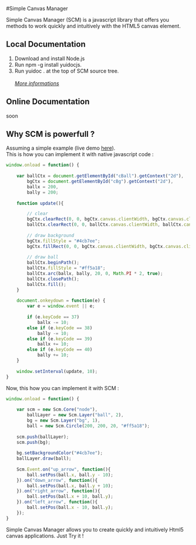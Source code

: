 #Simple Canvas Manager

Simple Canvas Manager (SCM) is a javascript library that offers you methods to work quickly and intuitively with the HTML5 canvas element.

Local Documentation
-------------------

1) Download and install Node.js<br />
2) Run npm -g install yuidocjs.<br />
3) Run yuidoc . at the top of SCM source tree.<br /><br />
<a target="_blank" href="http://yui.github.com/yuidoc/"><I>More informations</I></a>

Online Documentation
--------------------

soon


Why SCM is powerfull ?
----------------------

Assuming a simple example (live demo <a href="http://scm-library.olympe.in/demo/?demo=readmeDemo">here</a>).<br />
This is how you can implement it with native javascript code :

```js
window.onload = function() {
	
	var ballCtx = document.getElementById("cBall").getContext("2d"),
		bgCtx = document.getElementById("cBg").getContext("2d"),
		ballx = 200,
		bally = 200;
	
	function update(){

		// clear
		bgCtx.clearRect(0, 0, bgCtx.canvas.clientWidth, bgCtx.canvas.clientHeight);
		ballCtx.clearRect(0, 0, ballCtx.canvas.clientWidth, ballCtx.canvas.clientHeight);
		
		// draw background
		bgCtx.fillStyle = "#4cb7ee";
		bgCtx.fillRect(0, 0, bgCtx.canvas.clientWidth, bgCtx.canvas.clientHeight);
	
		// draw ball
		ballCtx.beginPath();
		ballCtx.fillStyle = "#ff5a18";
		ballCtx.arc(ballx, bally, 20, 0, Math.PI * 2, true);
		ballCtx.closePath();
		ballCtx.fill();
	}
	
	document.onkeydown = function(e) {
	 	var e = window.event || e;
		
		if (e.keyCode == 37)
			ballx -= 10;
		else if (e.keyCode == 38)
			bally -= 10;
		else if (e.keyCode == 39)
			ballx += 10;
		else if (e.keyCode == 40)
			bally += 10;
	}
	
	window.setInterval(update, 10);
}
```

Now, this how you can implement it with SCM :

```js
window.onload = function() {
	
	var scm = new Scm.Core("node"),
		ballLayer = new Scm.Layer("ball", 2),
		bg = new Scm.Layer("bg", 1),
		ball = new Scm.Circle(200, 200, 20, "#ff5a18");
		
	scm.push(ballLayer);
	scm.push(bg);
	
	bg.setBackgroundColor("#4cb7ee");
	ballLayer.draw(ball);
	
	Scm.Event.on("up_arrow", function(){
		ball.setPos(ball.x, ball.y - 10);
	}).on("down_arrow", function(){
		ball.setPos(ball.x, ball.y + 10);
	}).on("right_arrow", function(){
		ball.setPos(ball.x + 10, ball.y);
	}).on("left_arrow", function(){
		ball.setPos(ball.x - 10, ball.y);
	});
}
```
Simple Canvas Manager allows you to create quickly and intuitively Html5 canvas applications. Just Try it ! 